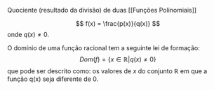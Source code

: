 Quociente (resultado da divisão) de duas [[Funções Polinomiais]]

$$ f(x) = \frac{p(x)}{q(x)} $$ onde $q(x)\neq0$.

O domínio de uma função racional tem a seguinte lei de formação: $$Dom(f) = \left\{ x \in \mathbb{R} | q(x) \neq 0 \right\}$$ que pode ser descrito como: os valores de *x* do conjunto $\mathbb{R}$ em que a função q(x) seja diferente de 0.